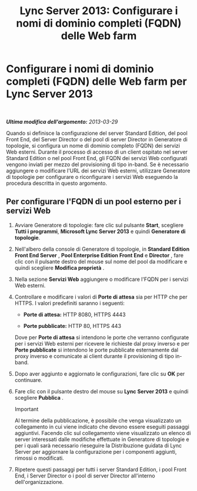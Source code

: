 ﻿---
title: 'Lync Server 2013: Configurare i nomi di dominio completi (FQDN) delle Web farm'
TOCTitle: Configurare i nomi di dominio completi (FQDN) delle Web farm
ms:assetid: cb25dbbd-dcea-4997-8e14-e5007dd7d3ca
ms:mtpsurl: https://technet.microsoft.com/it-it/library/Gg429722(v=OCS.15)
ms:contentKeyID: 49301971
ms.date: 08/24/2015
mtps_version: v=OCS.15
ms.translationtype: HT
---

# Configurare i nomi di dominio completi (FQDN) delle Web farm per Lync Server 2013

 

_**Ultima modifica dell'argomento:** 2013-03-29_

Quando si definisce la configurazione del server Standard Edition, del pool Front End, del Server Director o del pool di server Director in Generatore di topologie, si configura un nome di dominio completo (FQDN) dei servizi Web esterni. Durante il processo di accesso di un client ospitato nel server Standard Edition o nel pool Front End, gli FQDN dei servizi Web configurati vengono inviati per mezzo del provisioning di tipo in-band. Se è necessario aggiungere o modificare l'URL dei servizi Web esterni, utilizzare Generatore di topologie per configurare o riconfigurare i servizi Web eseguendo la procedura descritta in questo argomento.

## Per configurare l'FQDN di un pool esterno per i servizi Web

1.  Avviare Generatore di topologie: fare clic sul pulsante **Start**, scegliere **Tutti i programmi**, **Microsoft Lync Server 2013** e quindi **Generatore di topologie**.

2.  Nell'albero della console di Generatore di topologie, in **Standard Edition Front End Server** , **Pool Enterprise Edition Front End** e **Director** , fare clic con il pulsante destro del mouse sul nome del pool da modificare e quindi scegliere **Modifica proprietà** .

3.  Nella sezione **Servizi Web** aggiungere o modificare l'FQDN per i servizi Web esterni.

4.  Controllare e modificare i valori di **Porte di attesa** sia per HTTP che per HTTPS. I valori predefiniti saranno i seguenti:
    
      - **Porte di attesa:** HTTP 8080, HTTPS 4443
    
      - **Porte pubblicate:** HTTP 80, HTTPS 443
    
    Dove per **Porte di attesa** si intendono le porte che verranno configurate per i servizi Web esterni per ricevere le richieste dal proxy inverso e per **Porte pubblicate** si intendono le porte pubblicate esternamente dal proxy inverso e comunicate ai client durante il provisioning di tipo in-band.

5.  Dopo aver aggiunto e aggiornato le configurazioni, fare clic su **OK** per continuare.

6.  Fare clic con il pulsante destro del mouse su **Lync Server 2013** e quindi scegliere **Pubblica** .
    
    > [!IMPORTANT]  
    > Al termine della pubblicazione, è possibile che venga visualizzato un collegamento in cui viene indicato che devono essere eseguiti passaggi aggiuntivi. Facendo clic sul collegamento viene visualizzato un elenco di server interessati dalle modifiche effettuate in Generatore di topologie e per i quali sarà necessario rieseguire la Distribuzione guidata di Lync Server per aggiornare la configurazione per i componenti aggiunti, rimossi o modificati.

7.  Ripetere questi passaggi per tutti i server Standard Edition, i pool Front End, i Server Director o i pool di server Director all'interno dell'organizzazione.

